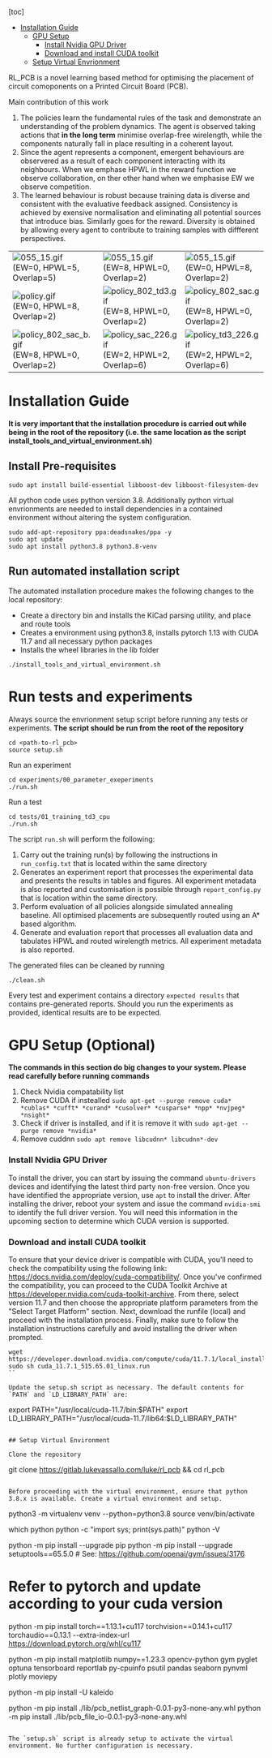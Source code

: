 [toc]

- [Installation Guide](#installation-guide)
    - [GPU Setup](#gpu-setup)
        - [Install Nvidia GPU Driver](#install-nvidia-gpu-driver)
        - [Download and install CUDA toolkit](#download-and-install-cuda-toolkit)
    - [Setup Virtual Envrionment](#setup-virtual-envrionment)

RL\_PCB is a novel learning based method for optimising the placement of circuit comoponents on a Printed Circuit Board (PCB). 

Main contribution of this work
1. The policies learn the fundamental rules of the task and demonstrate an understanding of the problem dynamics. The agent is observed taking actions that **in the long term** minimise overlap-free wirelength, while the components naturally fall in place resulting in a coherent layout. 
2. Since the agent represents a component, emergent behaviours are observered as a result of each component interacting with its neighbours. When we emphase HPWL in the reward function we observe collaboration, on ther other hand when we emphasise EW we observe competition. 
3. The learned behaviour is robust because training data is diverse and consistent with the evaluative feedback assigned. Consistency is achieved by exensive normalisation and eliminating all potential sources that introduce bias. Similarly goes for the reward. Diversity is obtained by allowing every agent to contribute to training samples with diffferent perspectives. 

|     |     |     |
| --- | --- | --- |
| ![055_15.gif](.figs/055_15.gif) <br /> (EW=0, HPWL=5, Overlap=5) | ![055_15.gif](.figs/802_14.gif) <br /> (EW=8, HPWL=0, Overlap=2) | ![055_15.gif](.figs/082_14.gif) <br /> (EW=0, HPWL=8, Overlap=2)     |
| ![policy.gif](.figs/policy.gif) <br /> (EW=0, HPWL=8, Overlap=2)  | ![policy_802_td3.gif](.figs/policy_802_td3.gif) <br /> (EW=8, HPWL=0, Overlap=2)| ![policy_802_sac.gif](.figs/policy_802_sac.gif) <br /> (EW=8, HPWL=0, Overlap=2)|
| ![policy_802_sac_b.gif](.figs/policy_802_sac_b.gif) <br /> (EW=8, HPWL=0, Overlap=2)  | ![policy_sac_226.gif](.figs/policy_sac_226.gif) <br /> (EW=2, HPWL=2, Overlap=6) | ![policy_td3_226.gif](.figs/policy_td3_226.gif)  <br /> (EW=2, HPWL=2, Overlap=6)   |

# Installation Guide
**It is very important that the installation procedure is carried out while being in the root of the repository (i.e. the same location as the script install_tools_and_virtual_environment.sh)**

## Install Pre-requisites
```
sudo apt install build-essential libboost-dev libboost-filesystem-dev
```

All python code uses python version 3.8. Additionally python virtual envrionments are needed to install dependencies in a contained environment without altering the system configuration. 
```
sudo add-apt-repository ppa:deadsnakes/ppa -y
sudo apt update
sudo apt install python3.8 python3.8-venv
```

## Run automated installation script
The automated installation procedure makes the following changes to the local repository:
- Create a directory bin and installs the KiCad parsing utility, and place and route tools
- Creates a environment using python3.8, installs pytorch 1.13 with CUDA 11.7 and all necessary python packages
- Installs the wheel libraries in the lib folder

```
./install_tools_and_virtual_environment.sh
```

# Run tests and experiments
Always source the envrionment setup script before running any tests or experiments. **The script should be run from the root of the repository**
```
cd <path-to-rl_pcb>
source setup.sh 
```

Run an experiment
```
cd experiments/00_parameter_exeperiments
./run.sh 	
```

Run a test
```
cd tests/01_training_td3_cpu
./run.sh
```

The script `run.sh` will perform the following: 
1. Carry out the training run(s) by following the instructions in `run_config.txt` that is located within the same directory
2. Generates an experiment report that processes the experimental data and presents the results in tables and figures. All experiment metadata is also reported and customisation is possible through `report_config.py` that is location within the same directory.
3. Perform evaluation of all policies alongside simulated annealing baseline. All optimised placements are subsequently routed using an A\* based algorithm. 
4. Generate and evaluation report that processes all evaluation data and tabulates HPWL and routed wirelength metrics. All experiment metadata is also reported.

The generated files can be cleaned by running
```
./clean.sh
```

Every test and experiment contains a directory `expected results` that contains pre-generated reports. Should you run the experiments as provided, identical results are to be expected.

# GPU Setup (Optional)
**The commands in this section do big changes to your system. Please read carefully before running commands**

1.  Check Nvidia compatability list
2.  Remove CUDA if instealled `sudo apt-get --purge remove cuda* *cublas* *cufft* *curand* *cusolver* *cusparse* *npp* *nvjpeg* *nsight*`
3.  Check if driver is installed, and if it is remove it with `sudo apt-get --purge remove *nvidia*`
4.  Remove cuddnn `sudo apt remove libcudnn* libcudnn*-dev`

### Install Nvidia GPU Driver

To install the driver, you can start by issuing the command `ubuntu-drivers` devices and identifying the latest third party non-free version. Once you have identified the appropriate version, use `apt` to install the driver. After installing the driver, reboot your system and issue the command `nvidia-smi` to identify the full driver version. You will need this information in the upcoming section to determine which CUDA version is supported.

### Download and install CUDA toolkit
To ensure that your device driver is compatible with CUDA, you'll need to check the compatibility using the following link: https://docs.nvidia.com/deploy/cuda-compatibility/. Once you've confirmed the compatibility, you can proceed to the CUDA Toolkit Archive at https://developer.nvidia.com/cuda-toolkit-archive. From there, select version 11.7 and then choose the appropriate platform parameters from the "Select Target Platform" section. Next, download the runfile (local) and proceed with the installation process. Finally, make sure to follow the installation instructions carefully and avoid installing the driver when prompted.

```
wget https://developer.download.nvidia.com/compute/cuda/11.7.1/local_installers/cuda_11.7.1_515.65.01_linux.run
sudo sh cuda_11.7.1_515.65.01_linux.run
``

Update the setup.sh script as necessary. The default contents for `PATH` and `LD_LIBRARY_PATH` are:

```
export PATH="/usr/local/cuda-11.7/bin:$PATH"
export LD_LIBRARY_PATH="/usr/local/cuda-11.7/lib64:$LD_LIBRARY_PATH"
```

## Setup Virtual Environment

Clone the repository

```
git clone https://gitlab.lukevassallo.com/luke/rl_pcb && cd rl_pcb
```

Before proceeding with the virtual environment, ensure that python 3.8.x is available. Create a virtual environment and setup.

```
python3 -m virtualenv venv --python=python3.8
source venv/bin/activate 

which python
python -c "import sys; print(sys.path)"
python -V

python -m pip install --upgrade pip
python -m pip install --upgrade setuptools==65.5.0	# See: https://github.com/openai/gym/issues/3176

# Refer to pytorch and update according to your cuda version
python -m pip install torch==1.13.1+cu117 torchvision==0.14.1+cu117 torchaudio==0.13.1 --extra-index-url https://download.pytorch.org/whl/cu117

python -m pip install matplotlib numpy==1.23.3 opencv-python gym pyglet optuna tensorboard reportlab py-cpuinfo psutil pandas seaborn pynvml plotly moviepy

python -m pip install -U kaleido

python -m pip install ./lib/pcb_netlist_graph-0.0.1-py3-none-any.whl
python -m pip install ./lib/pcb_file_io-0.0.1-py3-none-any.whl
```

The `setup.sh` script is already setup to activate the virtual environment. No further configuration is necessary.
